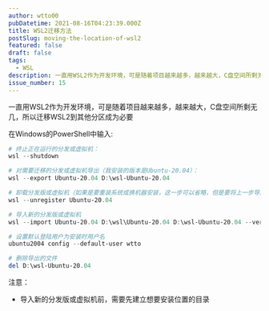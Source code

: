 ```yaml
---
author: wtto00
pubDatetime: 2021-08-16T04:23:39.000Z
title: WSL2迁移方法
postSlug: moving-the-location-of-wsl2
featured: false
draft: false
tags:
  - WSL
description: 一直用WSL2作为开发环境，可是随着项目越来越多，越来越大，C盘空间所剩无几，所以迁移WSL2到其他分区成为必要
issue_number: 15
---
```


一直用WSL2作为开发环境，可是随着项目越来越多，越来越大，C盘空间所剩无几，所以迁移WSL2到其他分区成为必要

在Windows的PowerShell中输入:

```PowerShell
# 终止正在运行的分发或虚拟机：
wsl --shutdown

# 对需要迁移的分发或虚拟机导出（我安装的版本是Ubuntu-20.04）：
wsl --export Ubuntu-20.04 D:\wsl-Ubuntu-20.04

# 卸载分发版或虚拟机（如果是要重装系统或换机器安装，这一步可以省略，但是要将上一步导出的文件保存好）
wsl --unregister Ubuntu-20.04

# 导入新的分发版或虚拟机
wsl --import Ubuntu-20.04 D:\wsl\Ubuntu-20.04 D:\wsl-Ubuntu-20.04 --version 2

# 设置默认登陆用户为安装时用户名
ubuntu2004 config --default-user wtto

# 删除导出的文件
del D:\wsl-Ubuntu-20.04
```

注意：

- 导入新的分发版或虚拟机前，需要先建立想要安装位置的目录
